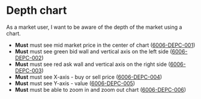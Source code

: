 # Depth chart

As a market user, I want to be aware of the depth of the market using a chart.

- **Must** must see mid market price in the center of chart (<a name="6006-DEPC-001" href="#6006-DEPC-001">6006-DEPC-001</a>)
- **Must** must see green bid wall and vertical axis on the left side (<a name="6006-DEPC-002" href="#6006-DEPC-002">6006-DEPC-002</a>)
- **Must** must see red ask wall and vertical axis on the right side (<a name="6006-DEPC-003" href="#6006-DEPC-003">6006-DEPC-003</a>)
- **Must** must see X-axis - buy or sell price (<a name="6006-DEPC-004" href="#6006-DEPC-004">6006-DEPC-004</a>)
- **Must** must see Y-axis - value (<a name="6006-DEPC-005" href="#6006-DEPC-005">6006-DEPC-005</a>)
- **Must** must be able to zoom in and zoom out chart (<a name="6006-DEPC-006" href="#6006-DEPC-006">6006-DEPC-006</a>)
